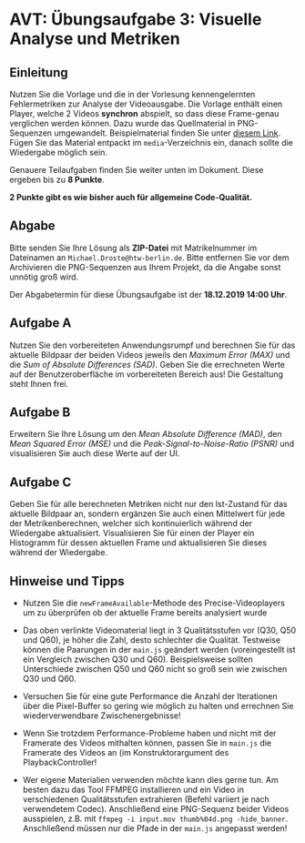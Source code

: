 # AVT: Übungsaufgabe 3: Visuelle Analyse und Metriken 

## Einleitung

Nutzen Sie die Vorlage und die in der Vorlesung kennengelernten Fehlermetriken zur Analyse der Videoausgabe. Die Vorlage enthält einen Player, welche 2 Videos **synchron** abspielt, so dass diese Frame-genau verglichen werden können.
Dazu wurde das Quellmaterial in PNG-Sequenzen umgewandelt. Beispielmaterial finden Sie unter [diesem Link](https://cloud.inka-share.f4.htw-berlin.de/s/kClYKePyA4OjfOU). Fügen Sie das Material entpackt im `media`-Verzeichnis ein, danach sollte die Wiedergabe möglich sein.

Genauere Teilaufgaben finden Sie weiter unten im Dokument. Diese ergeben bis zu **8 Punkte**.

**2 Punkte gibt es wie bisher auch für allgemeine Code-Qualität.**

## Abgabe

Bitte senden Sie Ihre Lösung als **ZIP-Datei** mit Matrikelnummer im Dateinamen an `Michael.Droste@htw-berlin.de`. Bitte entfernen Sie vor dem Archivieren die PNG-Sequenzen aus Ihrem Projekt, da die Angabe sonst unnötig groß wird.

Der Abgabetermin für diese Übungsaufgabe ist der **18.12.2019 14:00 Uhr**.

## Aufgabe A

Nutzen Sie den vorbereiteten Anwendungsrumpf und berechnen Sie für das aktuelle Bildpaar der beiden Videos jeweils den _Maximum Error (MAX)_ und die _Sum of Absolute Differences (SAD)_. 
Geben Sie die errechneten Werte auf der Benutzeroberfläche im vorbereiteten Bereich aus! Die Gestaltung steht Ihnen frei.

## Aufgabe B

Erweitern Sie Ihre Lösung um den _Mean Absolute Difference (MAD)_, den _Mean Squared Error (MSE)_ und die _Peak-Signal-to-Noise-Ratio (PSNR)_ und visualisieren Sie auch diese Werte auf der UI.

## Aufgabe C

Geben Sie für alle berechneten Metriken nicht nur den Ist-Zustand für das aktuelle Bildpaar an, sondern ergänzen Sie auch einen Mittelwert für jede der Metrikenberechnen, welcher sich kontinuierlich während der Wiedergabe aktualisiert.
Visualisieren Sie für einen der Player ein Histogramm für dessen aktuellen Frame und aktualisieren Sie dieses während der Wiedergabe.

## Hinweise und Tipps

- Nutzen Sie die `newFrameAvailable`-Methode des Precise-Videoplayers um zu überprüfen ob der aktuelle 
Frame bereits analysiert wurde

- Das oben verlinkte Videomaterial liegt in 3 Qualitätsstufen vor (Q30, Q50 und Q60), je höher die Zahl, desto schlechter die Qualität. Testweise können die Paarungen in der `main.js` geändert werden (voreingestellt ist ein Vergleich zwischen Q30 und Q60). Beispielsweise sollten Unterschiede zwischen Q50 und Q60 nicht so groß sein wie zwischen Q30 und Q60.

- Versuchen Sie für eine gute Performance die Anzahl der Iterationen über die Pixel-Buffer so gering wie möglich zu halten und errechnen Sie wiederverwendbare Zwischenergebnisse!

- Wenn Sie trotzdem Performance-Probleme haben und nicht mit der Framerate des Videos mithalten können, passen Sie in `main.js` die Framerate des Videos an (im Konstruktorargument des PlaybackController!

- Wer eigene Materialien verwenden möchte kann dies gerne tun. Am besten dazu das Tool FFMPEG installieren und ein Video in verschiedenen Qualitätsstufen extrahieren (Befehl variiert je nach verwendetem Codec). Anschließend eine PNG-Sequenz beider Videos ausspielen, z.B. mit `ffmpeg -i input.mov thumb%04d.png -hide_banner`. Anschließend müssen nur die Pfade in der `main.js` angepasst werden!

